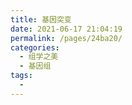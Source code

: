```yaml
---
title: 基因突变
date: 2021-06-17 21:04:19
permalink: /pages/24ba20/
categories:
  - 组学之美
  - 基因组
tags:
  - 
---
```

